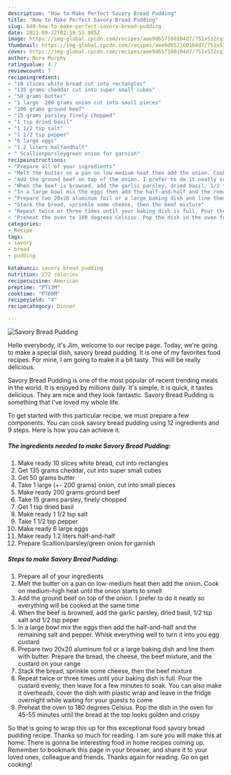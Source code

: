 ```yaml
---
description: "How to Make Perfect Savory Bread Pudding"
title: "How to Make Perfect Savory Bread Pudding"
slug: 640-how-to-make-perfect-savory-bread-pudding
date: 2021-09-22T02:59:53.805Z
image: https://img-global.cpcdn.com/recipes/aee9d657160104d7/751x532cq70/savory-bread-pudding-recipe-main-photo.jpg
thumbnail: https://img-global.cpcdn.com/recipes/aee9d657160104d7/751x532cq70/savory-bread-pudding-recipe-main-photo.jpg
cover: https://img-global.cpcdn.com/recipes/aee9d657160104d7/751x532cq70/savory-bread-pudding-recipe-main-photo.jpg
author: Nora Murphy
ratingvalue: 4.7
reviewcount: 7
recipeingredient:
- "10 slices white bread cut into rectangles"
- "135 grams cheddar cut into super small cubes"
- "50 grams butter"
- "1 large  200 grams onion cut into small pieces"
- "200 grams ground beef"
- "15 grams parsley finely chopped"
- "1 tsp dried basil"
- "1 1/2 tsp salt"
- "1 1/2 tsp pepper"
- "6 large eggs"
- "1.2 liters halfandhalf"
- " Scallionparsleygreen onion for garnish"
recipeinstructions:
- "Prepare all of your ingredients"
- "Melt the butter on a pan on low-medium heat then add the onion. Cook on medium-high heat until the onion starts to smell"
- "Add the ground beef on top of the onion. I prefer to do it neatly so everything will be cooked at the same time"
- "When the beef is browned, add the garlic parsley, dried basil, 1/2 tsp salt and 1/2 tsp peper"
- "In a large bowl mix the eggs then add the half-and-half and the remaining salt and pepper. Whisk everything well to turn it into you egg custard"
- "Prepare two 20x20 aluminum foil or a large baking dish and line them with butter. Prepare the bread, the cheese, the beef mixture, and the custard on your range"
- "Stack the bread, sprinkle some cheese, then the beef mixture"
- "Repeat twice or three times until your baking dish is full. Pour the custard evenly, then leave for a few minutes to soak. You can also make it overheads, cover the dish with plastic wrap and leave in the fridge overnight while waiting for your guests to come"
- "Preheat the oven to 180 degrees Celsius. Pop the dish in the oven for 45-55 minutes until the bread at the top looks golden and crispy"
categories:
- Recipe
tags:
- savory
- bread
- pudding

katakunci: savory bread pudding 
nutrition: 272 calories
recipecuisine: American
preptime: "PT13M"
cooktime: "PT60M"
recipeyield: "4"
recipecategory: Dinner

---
```



![Savory Bread Pudding](https://img-global.cpcdn.com/recipes/aee9d657160104d7/751x532cq70/savory-bread-pudding-recipe-main-photo.jpg)

Hello everybody, it's Jim, welcome to our recipe page. Today, we're going to make a special dish, savory bread pudding. It is one of my favorites food recipes. For mine, I am going to make it a bit tasty. This will be really delicious.

Savory Bread Pudding is one of the most popular of recent trending meals in the world. It is enjoyed by millions daily. It's simple, it is quick, it tastes delicious. They are nice and they look fantastic. Savory Bread Pudding is something that I've loved my whole life.




To get started with this particular recipe, we must prepare a few components. You can cook savory bread pudding using 12 ingredients and 9 steps. Here is how you can achieve it.

<!--inarticleads1-->

##### The ingredients needed to make Savory Bread Pudding:

1. Make ready 10 slices white bread, cut into rectangles
1. Get 135 grams cheddar, cut into super small cubes
1. Get 50 grams butter
1. Take 1 large (+- 200 grams) onion, cut into small pieces
1. Make ready 200 grams ground beef
1. Take 15 grams parsley, finely chopped
1. Get 1 tsp dried basil
1. Make ready 1 1/2 tsp salt
1. Take 1 1/2 tsp pepper
1. Make ready 6 large eggs
1. Make ready 1.2 liters half-and-half
1. Prepare  Scallion/parsley/green onion for garnish




<!--inarticleads2-->

##### Steps to make Savory Bread Pudding:

1. Prepare all of your ingredients
1. Melt the butter on a pan on low-medium heat then add the onion. Cook on medium-high heat until the onion starts to smell
1. Add the ground beef on top of the onion. I prefer to do it neatly so everything will be cooked at the same time
1. When the beef is browned, add the garlic parsley, dried basil, 1/2 tsp salt and 1/2 tsp peper
1. In a large bowl mix the eggs then add the half-and-half and the remaining salt and pepper. Whisk everything well to turn it into you egg custard
1. Prepare two 20x20 aluminum foil or a large baking dish and line them with butter. Prepare the bread, the cheese, the beef mixture, and the custard on your range
1. Stack the bread, sprinkle some cheese, then the beef mixture
1. Repeat twice or three times until your baking dish is full. Pour the custard evenly, then leave for a few minutes to soak. You can also make it overheads, cover the dish with plastic wrap and leave in the fridge overnight while waiting for your guests to come
1. Preheat the oven to 180 degrees Celsius. Pop the dish in the oven for 45-55 minutes until the bread at the top looks golden and crispy




So that is going to wrap this up for this exceptional food savory bread pudding recipe. Thanks so much for reading. I am sure you will make this at home. There is gonna be interesting food in home recipes coming up. Remember to bookmark this page in your browser, and share it to your loved ones, colleague and friends. Thanks again for reading. Go on get cooking!
